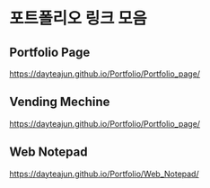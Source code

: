 # 포트폴리오 링크 모음
## Portfolio Page
https://dayteajun.github.io/Portfolio/Portfolio_page/

## Vending Mechine
https://dayteajun.github.io/Portfolio/Portfolio_page/

## Web Notepad
https://dayteajun.github.io/Portfolio/Web_Notepad/